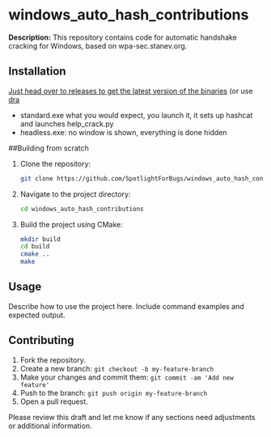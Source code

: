 # windows_auto_hash_contributions

**Description:**
This repository contains code for automatic handshake cracking for Windows, based on wpa-sec.stanev.org.

## Installation


[Just head over to releases to get the latest version of the binaries](https://github.com/SpotlightForBugs/windows_auto_hash_contributions/releases/latest)
(or use [dra](https://github.com/devmatteini/dra#installation)

- standard.exe what you would expect, you launch it,  it sets up hashcat and launches help_crack.py 
- headless.exe: no window is shown, everything is done hidden

##Building from scratch 
1. Clone the repository:
   ```sh
   git clone https://github.com/SpotlightForBugs/windows_auto_hash_contributions.git
   ```
2. Navigate to the project directory:
   ```sh
   cd windows_auto_hash_contributions
   ```
3. Build the project using CMake:
   ```sh
   mkdir build
   cd build
   cmake ..
   make
   ```

## Usage

Describe how to use the project here. Include command examples and expected output.

## Contributing

1. Fork the repository.
2. Create a new branch: `git checkout -b my-feature-branch`
3. Make your changes and commit them: `git commit -am 'Add new feature'`
4. Push to the branch: `git push origin my-feature-branch`
5. Open a pull request.



Please review this draft and let me know if any sections need adjustments or additional information.
